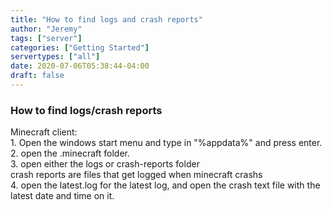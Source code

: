 ```yaml
---
title: "How to find logs and crash reports"
author: "Jeremy"
tags: ["server"]
categories: ["Getting Started"]
servertypes: ["all"]
date: 2020-07-06T05:38:44-04:00
draft: false
---
```



### How to find logs/crash reports

Minecraft client:
<br> 1. Open the windows start menu and type in "%appdata%" and press enter.
<br> 2. open the .minecraft folder.
<br> 3. open either the logs or crash-reports folder
<br>    crash reports are files that get logged when minecraft crashs
<br> 4. open the latest.log for the latest log, and open the crash text file with the latest date and time on it.